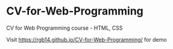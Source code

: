# CV-for-Web-Programming
CV for Web Programming course - HTML, CSS

Visit https://rgb14.github.io/CV-for-Web-Programming/ for demo

